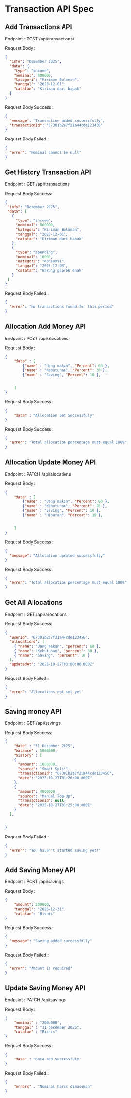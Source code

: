 # Transaction API Spec

## Add Transactions API

Endpoint : POST /api/transactions/

Request Body :
```json
{
  "info": "Desember 2025",
  "data": {
    "type": "income", 
    "nominal": 800000,
    "kategori": "Kiriman Bulanan",
    "tanggal": "2025-12-01",
    "catatan": "Kiriman dari bapak"
  }
}

```
Request Body Success :
```json
{
  "message": "Transaction added successfully",
  "transactionId": "67301b2a7f21a44cde123456"
}

```
Request Body Failed :
```json 
{
  "error": "Nominal cannot be null"
}

```

## Get History Transaction API
 Endpoint : GET /api/transactions

 Request Body Success:
 ```json
{
  "info": "Desember 2025",
  "data": [
    {
      "type": "income",
      "nominal": 800000,
      "kategori": "Kiriman Bulanan",
      "tanggal": "2025-12-01",
      "catatan": "Kiriman dari bapak"
    },
    {
      "type": "spending",
      "nominal": 10000,
      "kategori": "Konsumsi",
      "tanggal": "2025-12-03",
      "catatan": "Warung geprek enak"
    }
  ]
}

```

Request Body Failed :
```json
{
  "error": "No transactions found for this period"
}

```

## Allocation Add Money API

Endpoint : POST /api/alocations

Request Body :
```json
{
    "data" : [
        {"name" : "Uang makan", "Percent": 60 },
        {"name" : "Kebutuhan", "Percent": 30 },
        {"name" : "Saving", "Percent": 10 },


    ]
}
```
Request Body Success :
```json
{
    "data" : "Allocation Set Seccessfuly"
}
```
Request Body Success :
```json
{
  "error": "Total allocation percentage must equal 100%"
}
```

## Allocation Update Money API

Endpoint : PATCH /api/alocations

Request Body :
```json
{
    "data" : [
        {"name" : "Uang makan", "Percent": 60 },
        {"name" : "Kebutuhan", "Percent": 20 },
        {"name" : "Saving", "Percent": 10 },
        {"name" : "Hiburan", "Percent": 10 },


    ]
}
```
Request Body Success :
```json
{
  "message": "Allocation updated successfully"
}

```
Request Body Success :
```json
{
  "error": "Total allocation percentage must equal 100%"
}
```
## Get All Allocations

Endpoint : GET /api/allocations

Request Body Success:
```json
{
  "userId": "67301b2a7f21a44cde123456",
  "allocations": [
    { "name": "Uang makan", "percent": 60 },
    { "name": "Kebutuhan", "percent": 30 },
    { "name": "Saving", "percent": 10 }
  ],
  "updatedAt": "2025-10-27T03:00:00.000Z"
}
```

Request Body Failed :
```json
{
  "error": "Allocations not set yet"
}

```

## Saving money API

Endpoint : GET /api/savings

Request Body Seccess:
```json
{
    "date" : "31 December 2025",
    "balance" : 5000000,
    "history" : [
    {
      "amount": 1000000,
      "source": "Smart Split",
      "transactionId": "67301b2a7f21a44cde123456",
      "date": "2025-10-27T03:20:00.000Z"
    },
    {
      "amount": 4000000,
      "source": "Manual Top-Up",
      "transactionId": null,
      "date": "2025-10-27T03:25:00.000Z"
    }
  ],
    

}
```
Request Body Failed :
```json
{
  "error": "You haven't started saving yet!"
}
```
## Add Saving Money API
Endpoint : POST /api/savings

Request Body :
```json
{
    "amount": 200000,
    "tanggal": "2025-12-31",
    "catatan": "Bisnis"
}
```
Request Body Success :
```json
{
  "message": "Saving added successfully"
}
```
Request Body Failed :
```json
{
  "error": "Amount is required"
}
```

## Update Saving Money API
Endpoint : PATCH /api/savings

Request Body :

```json
{
    "nominal" : "200.000",
    "tanggal" : "31 december 2025", 
    "catatan" : "Bisnis"
}
```
Requset Body Success :
```json
{
    "data" : "data add successfuly"
}
```
Request Body Failed :
```json
{
    "errors" : "Nominal harus dimasukan"
}
```